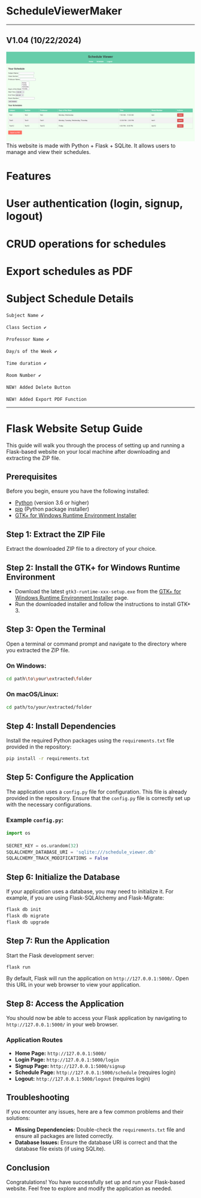 # ScheduleViewerMaker
---
## V1.04 (10/22/2024)
![alttext](https://github.com/Rein-C/ScheduleViewerMaker/blob/main/Schedule%20Maker%20V4.png)
This website is made with Python + Flask + SQLite. It allows users to manage and view their schedules.
# Features

   # User authentication (login, signup, logout)

   # CRUD operations for schedules

  #  Export schedules as PDF

# Subject Schedule Details

    Subject Name ✔

    Class Section ✔

    Professor Name ✔

    Day/s of the Week ✔

    Time duration ✔

    Room Number ✔

    NEW! Added Delete Button

    NEW! Added Export PDF Function

---
# Flask Website Setup Guide

This guide will walk you through the process of setting up and running a Flask-based website on your local machine after downloading and extracting the ZIP file.

## Prerequisites

Before you begin, ensure you have the following installed:

- [Python](https://www.python.org/downloads/) (version 3.6 or higher)
- [pip](https://pip.pypa.io/en/stable/installing/) (Python package installer)
- [GTK+ for Windows Runtime Environment Installer](https://github.com/tschoonj/GTK-for-Windows-Runtime-Environment-Installer/releases)

## Step 1: Extract the ZIP File

Extract the downloaded ZIP file to a directory of your choice.

## Step 2: Install the GTK+ for Windows Runtime Environment

- Download the latest `gtk3-runtime-xxx-setup.exe` from the [GTK+ for Windows Runtime Environment Installer](https://github.com/tschoonj/GTK-for-Windows-Runtime-Environment-Installer/releases) page.
- Run the downloaded installer and follow the instructions to install GTK+ 3.

## Step 3: Open the Terminal

Open a terminal or command prompt and navigate to the directory where you extracted the ZIP file.

### On Windows:

```bash
cd path\to\your\extracted\folder
```

### On macOS/Linux:

```bash
cd path/to/your/extracted/folder
```

## Step 4: Install Dependencies

Install the required Python packages using the `requirements.txt` file provided in the repository:

```bash
pip install -r requirements.txt
```

## Step 5: Configure the Application

The application uses a `config.py` file for configuration. This file is already provided in the repository. Ensure that the `config.py` file is correctly set up with the necessary configurations.

### Example `config.py`:

```python
import os

SECRET_KEY = os.urandom(32)
SQLALCHEMY_DATABASE_URI = 'sqlite:///schedule_viewer.db'
SQLALCHEMY_TRACK_MODIFICATIONS = False
```

## Step 6: Initialize the Database

If your application uses a database, you may need to initialize it. For example, if you are using Flask-SQLAlchemy and Flask-Migrate:

```bash
flask db init
flask db migrate
flask db upgrade
```

## Step 7: Run the Application

Start the Flask development server:

```bash
flask run
```

By default, Flask will run the application on `http://127.0.0.1:5000/`. Open this URL in your web browser to view your application.

## Step 8: Access the Application

You should now be able to access your Flask application by navigating to `http://127.0.0.1:5000/` in your web browser.

### Application Routes

- **Home Page:** `http://127.0.0.1:5000/`
- **Login Page:** `http://127.0.0.1:5000/login`
- **Signup Page:** `http://127.0.0.1:5000/signup`
- **Schedule Page:** `http://127.0.0.1:5000/schedule` (requires login)
- **Logout:** `http://127.0.0.1:5000/logout` (requires login)

## Troubleshooting

If you encounter any issues, here are a few common problems and their solutions:

- **Missing Dependencies:** Double-check the `requirements.txt` file and ensure all packages are listed correctly.
- **Database Issues:** Ensure the database URI is correct and that the database file exists (if using SQLite).

## Conclusion

Congratulations! You have successfully set up and run your Flask-based website. Feel free to explore and modify the application as needed.
